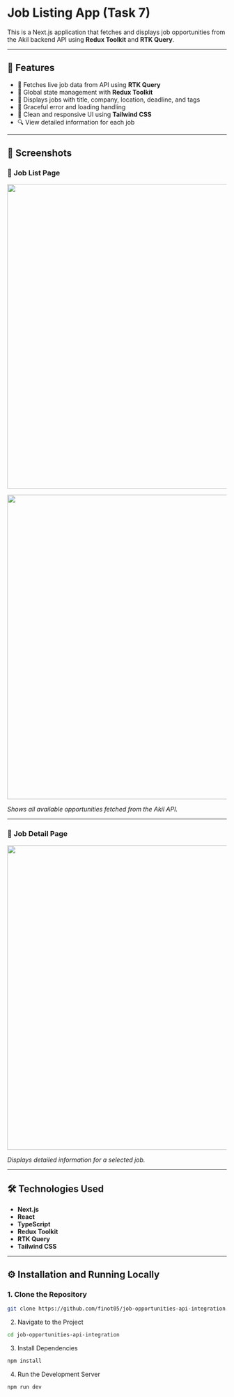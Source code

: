 # Job Listing App (Task 7)

This is a Next.js application that fetches and displays job opportunities from the Akil backend API using **Redux Toolkit** and **RTK Query**.

---

## 🚀 Features

- 🔄 Fetches live job data from API using **RTK Query**
- 🎯 Global state management with **Redux Toolkit**
- 💼 Displays jobs with title, company, location, deadline, and tags
- 🧠 Graceful error and loading handling
- 💅 Clean and responsive UI using **Tailwind CSS**
- 🔍 View detailed information for each job

---

## 📸 Screenshots

### 🧾 Job List Page

<p align="center">
  <img src="https://github.com/user-attachments/assets/f8d833a9-5378-4cac-b285-94b2292f6aaa" width="700" />
</p>

<p align="center">
  <img src="https://github.com/user-attachments/assets/ff39c75b-6bff-456b-a3c3-a6b8a6e2e686" width="700" />
</p>

_Shows all available opportunities fetched from the Akil API._

---

### 📄 Job Detail Page

<p align="center">
  <img src="https://github.com/user-attachments/assets/0f61615e-a990-4682-8ffe-820031f9307f" width="700" />
</p>

_Displays detailed information for a selected job._

---

## 🛠️ Technologies Used

- **Next.js**
- **React**
- **TypeScript**
- **Redux Toolkit**
- **RTK Query**
- **Tailwind CSS**

---

## ⚙️ Installation and Running Locally

### 1. Clone the Repository

```bash
git clone https://github.com/finot05/job-opportunities-api-integration.git
```
2. Navigate to the Project
```bash
cd job-opportunities-api-integration
```
3. Install Dependencies
```bash
npm install
```
4. Run the Development Server
```bash
npm run dev
